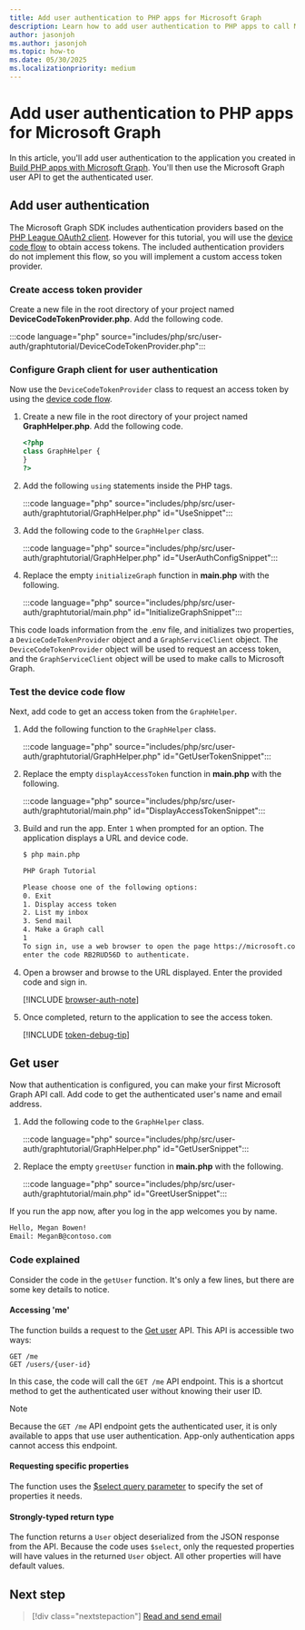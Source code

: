 ```yaml
---
title: Add user authentication to PHP apps for Microsoft Graph
description: Learn how to add user authentication to PHP apps to call Microsoft Graph
author: jasonjoh
ms.author: jasonjoh
ms.topic: how-to
ms.date: 05/30/2025
ms.localizationpriority: medium
---
```


# Add user authentication to PHP apps for Microsoft Graph

In this article, you'll add user authentication to the application you created in [Build PHP apps with Microsoft Graph](php.md). You'll then use the Microsoft Graph user API to get the authenticated user.

## Add user authentication

The Microsoft Graph SDK includes authentication providers based on the [PHP League OAuth2 client](https://github.com/thephpleague/oauth2-client). However for this tutorial, you will use the [device code flow](/azure/active-directory/develop/v2-oauth2-device-code) to obtain access tokens. The included authentication providers do not implement this flow, so you will implement a custom access token provider.

### Create access token provider

Create a new file in the root directory of your project named **DeviceCodeTokenProvider.php**. Add the following code.

:::code language="php" source="includes/php/src/user-auth/graphtutorial/DeviceCodeTokenProvider.php":::

### Configure Graph client for user authentication

Now use the `DeviceCodeTokenProvider` class to request an access token by using the [device code flow](/azure/active-directory/develop/v2-oauth2-device-code).

1. Create a new file in the root directory of your project named **GraphHelper.php**. Add the following code.

    ```php
    <?php
    class GraphHelper {
    }
    ?>
    ```

1. Add the following `using` statements inside the PHP tags.

    :::code language="php" source="includes/php/src/user-auth/graphtutorial/GraphHelper.php" id="UseSnippet":::

1. Add the following code to the `GraphHelper` class.

    :::code language="php" source="includes/php/src/user-auth/graphtutorial/GraphHelper.php" id="UserAuthConfigSnippet":::

1. Replace the empty `initializeGraph` function in **main.php** with the following.

    :::code language="php" source="includes/php/src/user-auth/graphtutorial/main.php" id="InitializeGraphSnippet":::

This code loads information from the .env file, and initializes two properties, a `DeviceCodeTokenProvider` object and a `GraphServiceClient` object. The `DeviceCodeTokenProvider` object will be used to request an access token, and the `GraphServiceClient` object will be used to make calls to Microsoft Graph.

### Test the device code flow

Next, add code to get an access token from the `GraphHelper`.

1. Add the following function to the `GraphHelper` class.

    :::code language="php" source="includes/php/src/user-auth/graphtutorial/GraphHelper.php" id="GetUserTokenSnippet":::

1. Replace the empty `displayAccessToken` function in **main.php** with the following.

    :::code language="php" source="includes/php/src/user-auth/graphtutorial/main.php" id="DisplayAccessTokenSnippet":::

1. Build and run the app. Enter `1` when prompted for an option. The application displays a URL and device code.

    ```bash
    $ php main.php

    PHP Graph Tutorial

    Please choose one of the following options:
    0. Exit
    1. Display access token
    2. List my inbox
    3. Send mail
    4. Make a Graph call
    1
    To sign in, use a web browser to open the page https://microsoft.com/devicelogin and
    enter the code RB2RUD56D to authenticate.
    ```

1. Open a browser and browse to the URL displayed. Enter the provided code and sign in.

    [!INCLUDE [browser-auth-note](includes/shared/browser-auth-note.md)]

1. Once completed, return to the application to see the access token.

    [!INCLUDE [token-debug-tip](includes/shared/token-debug-tip.md)]

## Get user

Now that authentication is configured, you can make your first Microsoft Graph API call. Add code to get the authenticated user's name and email address.

1. Add the following code to the `GraphHelper` class.

    :::code language="php" source="includes/php/src/user-auth/graphtutorial/GraphHelper.php" id="GetUserSnippet":::

1. Replace the empty `greetUser` function in **main.php** with the following.

    :::code language="php" source="includes/php/src/user-auth/graphtutorial/main.php" id="GreetUserSnippet":::

If you run the app now, after you log in the app welcomes you by name.

```bash
Hello, Megan Bowen!
Email: MeganB@contoso.com
```

### Code explained

Consider the code in the `getUser` function. It's only a few lines, but there are some key details to notice.

#### Accessing 'me'

The function builds a request to the [Get user](/graph/api/user-get) API. This API is accessible two ways:

```http
GET /me
GET /users/{user-id}
```

In this case, the code will call the `GET /me` API endpoint. This is a shortcut method to get the authenticated user without knowing their user ID.

> [!NOTE]
> Because the `GET /me` API endpoint gets the authenticated user, it is only available to apps that use user authentication. App-only authentication apps cannot access this endpoint.

#### Requesting specific properties

The function uses the [$select query parameter](/graph/query-parameters#select-parameter) to specify the set of properties it needs.

#### Strongly-typed return type

The function returns a `User` object deserialized from the JSON response from the API. Because the code uses `$select`, only the requested properties will have values in the returned `User` object. All other properties will have default values.

## Next step

> [!div class="nextstepaction"]
> [Read and send email](php-email.md)
